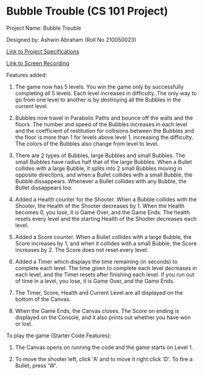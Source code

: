 # Bubble Trouble (CS 101 Project)

Project Name: Bubble Trouble

Designed by: Ashwin Abraham (Roll No 210050023)

[Link to Project Specifications](https://docs.google.com/document/d/e/2PACX-1vQ0ame63KZTG2R3mtjqwqj2ei20IahKe6CLt2WaCQlJFHCLf3FILMY_JFMrNTvVGb5nyTi3CvGuSBOG/pub)

[Link to Screen Recording](https://drive.google.com/drive/folders/14rpvy25VVuqSpUmfMGUsVmPfY9SkbI-E?usp=sharing)


Features added:

1. The game now has 5 levels. You win the game only by successfully completing all 5 levels. Each level increases
   in difficulty. The only way to go from one level to another is by destroying all the Bubbles in the current
   level.

2. Bubbles now travel in Parabolic Paths and bounce off the walls and the floors. The number and speed of the 
   Bubbles increases in each level and the coefficient of restitution for collisions between the Bubbles and the
   floor is more than 1 for levels above level 1, increasing the difficulty. The colors of the Bubbles
   also change from level to level.

3. There are 2 types of Bubbles, large Bubbles and small Bubbles. The small Bubbles have radius half that of the 
   large Bubbles. When a Bullet collides with a large Bubble, it splits into 2 small Bubbles moving in opposite 
   directions, and when a Bullet collides with a small Bubble, the Bubble dissappears. Whenever a Bullet collides 
   with any Bubble, the Bullet dissappears too.

4. Added a Health counter for the Shooter. When a Bubble collides with the Shooter, the Health of the Shooter 
   decreases by 1. When the Health becomes 0, you lose, it is Game Over, and the Game Ends. The health resets 
   every level and the starting Health of the Shooter decreases each level.

5. Added a Score counter. When a Bullet collides with a large Bubble, the Score increases by 1, and when it 
   collides with a small Bubble, the Score increases by 2. The Score does not reset every level.

6. Added a Timer which displays the time remaining (in seconds) to complete each level. The time given to complete
   each level decreases in each level, and the Timer resets after finishing each level. If you run out of time in a
   level, you lose, it is Game Over, and the Game Ends.

7. The Timer, Score, Health and Current Level are all displayed on the bottom of the Canvas.

8. When the Game Ends, the Canvas closes. The Score on ending is displayed on the Console, and it also prints 
   out whether you have won or lost.


To play the game (Starter Code Features):

1. The Canvas opens on running the code and the game starts on Level 1.

2. To move the shooter left, click 'A' and to move it right click 'D'. To fire a Bullet, press 'W'.
